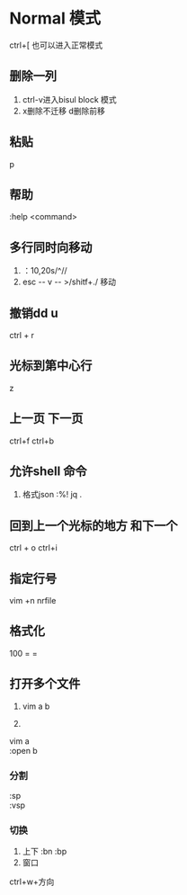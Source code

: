 # Normal 模式
ctrl+[ 也可以进入正常模式 

## 删除一列
1. ctrl-v进入bisul block 模式
2. x删除不迁移 d删除前移

## 粘贴
p

## 帮助
:help \<command\>

## 多行同时向移动
1. ：10,20s/^//
2. esc -- v -- >/shitf+./ 移动

## 撤销dd u
ctrl + r 

## 光标到第中心行
z

## 上一页 下一页
ctrl+f ctrl+b

## 允许shell 命令

1. 格式json
:%! jq .

## 回到上一个光标的地方 和下一个
ctrl + o  ctrl+i 

## 指定行号
vim +n nrfile

## 格式化
100 = = 

## 打开多个文件 
1. vim a b  

2.  
vim a   
:open b  

### 分割 
:sp      
:vsp 

### 切换
1. 上下
:bn 
:bp     
2. 窗口

ctrl+w+方向
 





